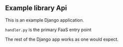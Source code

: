 Example library Api
---

This is an example Django application.

`handler.py` is the primary FaaS entry point

The rest of the Django app works as one would expect.
